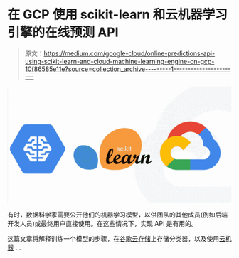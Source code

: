 # 在 GCP 使用 scikit-learn 和云机器学习引擎的在线预测 API

> 原文：<https://medium.com/google-cloud/online-predictions-api-using-scikit-learn-and-cloud-machine-learning-engine-on-gcp-10f86585e11e?source=collection_archive---------1----------------------->

![](img/0f659b86a0105f4d80d82995c1e89c8d.png)

有时，数据科学家需要公开他们的机器学习模型，以供团队的其他成员(例如后端开发人员)或最终用户直接使用。在这些情况下，实现 API 是有用的。

这篇文章将解释训练一个模型的步骤，在[谷歌云存储](https://cloud.google.com/storage/)上存储分类器，以及使用[云机器](https://cloud.google.com/ml-engine/) …